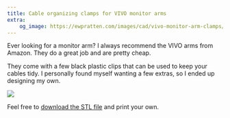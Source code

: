 ```yaml
---
title: Cable organizing clamps for VIVO monitor arms
extra:
    og_image: https://ewpratten.com/images/cad/vivo-monitor-arm-clamps/irl.JPG
---
```


Ever looking for a monitor arm? I always recommend the VIVO arms from Amazon. They do a great job and are pretty cheap.

They come with a few black plastic clips that can be used to keep your cables tidy. I personally found myself wanting a few extras, so I ended up designing my own.

![](/images/cad/vivo-monitor-arm-clamps/irl.JPG)

Feel free to [download the STL file](/downloads/cad/vivo-monitor-arm-clamps.stl) and print your own.
